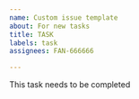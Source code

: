 ```yaml
---
name: Custom issue template
about: For new tasks
title: TASK
labels: task
assignees: FAN-666666

---
```


This task needs to be completed
